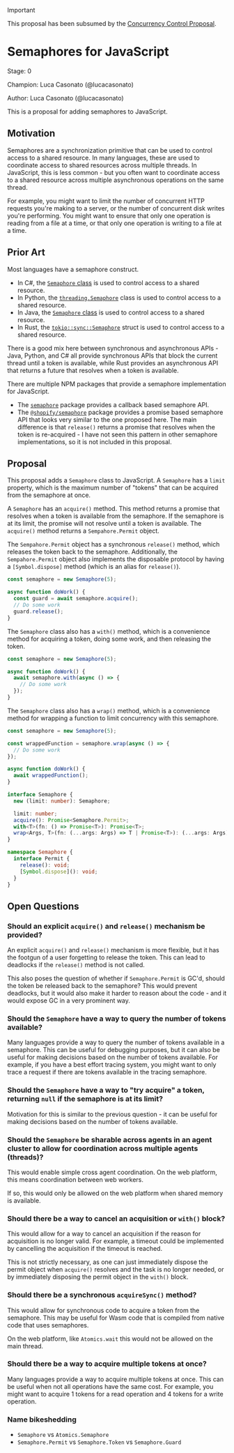 > [!IMPORTANT]
>
> This proposal has been subsumed by the [Concurrency Control Proposal](https://github.com/michaelficarra/proposal-concurrency-control).

# Semaphores for JavaScript

Stage: 0

Champion: Luca Casonato (@lucacasonato)

Author: Luca Casonato (@lucacasonato)

This is a proposal for adding semaphores to JavaScript.

## Motivation

Semaphores are a synchronization primitive that can be used to control access to
a shared resource. In many languages, these are used to coordinate access to
shared resources across multiple threads. In JavaScript, this is less common -
but you often want to coordinate access to a shared resource across multiple
asynchronous operations on the same thread.

For example, you might want to limit the number of concurrent HTTP requests
you're making to a server, or the number of concurrent disk writes you're
performing. You might want to ensure that only one operation is reading from a
file at a time, or that only one operation is writing to a file at a time.

## Prior Art

Most languages have a semaphore construct.

- In C#, the
  [`Semaphore` class](https://learn.microsoft.com/en-us/dotnet/api/system.threading.semaphore)
  is used to control access to a shared resource.
- In Python, the
  [`threading.Semaphore`](https://docs.python.org/3/library/threading.html#semaphore-objects)
  class is used to control access to a shared resource.
- In Java, the
  [`Semaphore` class](https://docs.oracle.com/javase/8/docs/api/java/util/concurrent/Semaphore.html)
  is used to control access to a shared resource.
- In Rust, the
  [`tokio::sync::Semaphore`](https://docs.rs/tokio/latest/tokio/sync/struct.Semaphore.html)
  struct is used to control access to a shared resource.

There is a good mix here between synchronous and asynchronous APIs - Java,
Python, and C# all provide synchronous APIs that block the current thread until
a token is available, while Rust provides an asynchronous API that returns a
future that resolves when a token is available.

There are multiple NPM packages that provide a semaphore implementation for
JavaScript.

- The [`semaphore`](https://www.npmjs.com/package/semaphore) package provides a
  callback based semaphore API.
- The [`@shopify/semaphore`](https://www.npmjs.com/package/@shopify/semaphore)
  package provides a promise based semaphore API that looks very similar to the
  one proposed here. The main difference is that `release()` returns a promise
  that resolves when the token is re-acquired - I have not seen this pattern in
  other semaphore implementations, so it is not included in this proposal.

## Proposal

This proposal adds a `Semaphore` class to JavaScript. A `Semaphore` has a
`limit` property, which is the maximum number of "tokens" that can be acquired
from the semaphore at once.

A `Semaphore` has an `acquire()` method. This method returns a promise that
resolves when a token is available from the semaphore. If the semaphore is at
its limit, the promise will not resolve until a token is available. The
`acquire()` method returns a `Sempahore.Permit` object.

The `Sempahore.Permit` object has a synchronous `release()` method, which
releases the token back to the semaphore. Additionally, the `Sempahore.Permit`
object also implements the disposable protocol by having a `[Symbol.dispose]`
method (which is an alias for `release()`).

```js
const semaphore = new Semaphore(5);

async function doWork() {
  const guard = await semaphore.acquire();
  // Do some work
  guard.release();
}
```

The `Semaphore` class also has a `with()` method, which is a convenience method
for acquiring a token, doing some work, and then releasing the token.

```js
const semaphore = new Semaphore(5);

async function doWork() {
  await semaphore.with(async () => {
    // Do some work
  });
}
```

The `Semaphore` class also has a `wrap()` method, which is a convenience method
for wrapping a function to limit concurrency with this semaphore.

```js
const semaphore = new Semaphore(5);

const wrappedFunction = semaphore.wrap(async () => {
  // Do some work
});

async function doWork() {
  await wrappedFunction();
}
```

```ts
interface Semaphore {
  new (limit: number): Semaphore;

  limit: number;
  acquire(): Promise<Semaphore.Permit>;
  with<T>(fn: () => Promise<T>): Promise<T>;
  wrap<Args, T>(fn: (...args: Args) => T | Promise<T>): (...args: Args) => Promise<T>;
}

namespace Semaphore {
  interface Permit {
    release(): void;
    [Symbol.dispose](): void;
  }
}
```

## Open Questions

### Should an explicit `acquire()` and `release()` mechanism be provided?

An explicit `acquire()` and `release()` mechanism is more flexible, but it has
the footgun of a user forgetting to release the token. This can lead to
deadlocks if the `release()` method is not called.

This also poses the question of whether if `Semaphore.Permit` is GC'd, should
the token be released back to the semaphore? This would prevent deadlocks, but
it would also make it harder to reason about the code - and it would expose GC
in a very prominent way.

### Should the `Semaphore` have a way to query the number of tokens available?

Many languages provide a way to query the number of tokens available in a
semaphore. This can be useful for debugging purposes, but it can also be useful
for making decisions based on the number of tokens available. For example, if
you have a best effort tracing system, you might want to only trace a request if
there are tokens available in the tracing semaphore.

### Should the `Semaphore` have a way to "try acquire" a token, returning `null` if the semaphore is at its limit?

Motivation for this is similar to the previous question - it can be useful for
making decisions based on the number of tokens available.

### Should the `Semaphore` be sharable across agents in an agent cluster to allow for coordination across multiple agents (threads)?

This would enable simple cross agent coordination. On the web platform, this
means coordination between web workers.

If so, this would only be allowed on the web platform when shared memory is
available.

### Should there be a way to cancel an acquisition or `with()` block?

This would allow for a way to cancel an acquisition if the reason for
acquisition is no longer valid. For example, a timeout could be implemented by
cancelling the acquisition if the timeout is reached.

This is not strictly necessary, as one can just immediately dispose the permit
object when `acquire()` resolves and the task is no longer needed, or by
immediately disposing the permit object in the `with()` block.

### Should there be a synchronous `acquireSync()` method?

This would allow for synchronous code to acquire a token from the semaphore.
This may be useful for Wasm code that is compiled from native code that uses
semaphores.

On the web platform, like `Atomics.wait` this would not be allowed on the main
thread.

### Should there be a way to acquire multiple tokens at once?

Many languages provide a way to acquire multiple tokens at once. This can be
useful when not all operations have the same cost. For example, you might want
to acquire 1 tokens for a read operation and 4 tokens for a write operation.

### Name bikeshedding

- `Semaphore` vs `Atomics.Semaphore`
- `Semaphore.Permit` vs `Semaphore.Token` vs `Semaphore.Guard`
